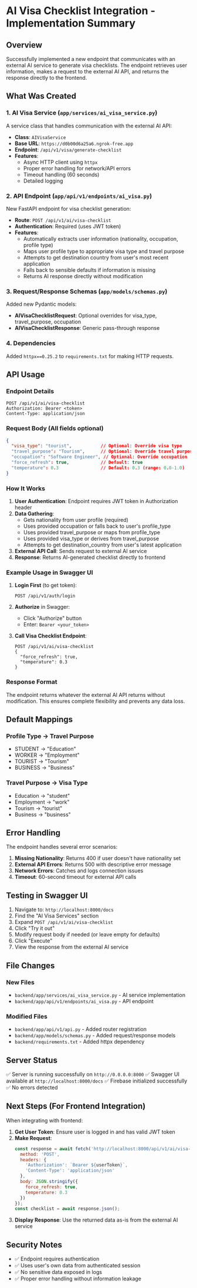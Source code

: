 # AI Visa Checklist Integration - Implementation Summary

## Overview
Successfully implemented a new endpoint that communicates with an external AI service to generate visa checklists. The endpoint retrieves user information, makes a request to the external AI API, and returns the response directly to the frontend.

## What Was Created

### 1. AI Visa Service (`app/services/ai_visa_service.py`)
A service class that handles communication with the external AI API:
- **Class**: `AIVisaService`
- **Base URL**: `https://d0b00d6a25a6.ngrok-free.app`
- **Endpoint**: `/api/v1/visa/generate-checklist`
- **Features**:
  - Async HTTP client using `httpx`
  - Proper error handling for network/API errors
  - Timeout handling (60 seconds)
  - Detailed logging

### 2. API Endpoint (`app/api/v1/endpoints/ai_visa.py`)
New FastAPI endpoint for visa checklist generation:
- **Route**: `POST /api/v1/ai/visa-checklist`
- **Authentication**: Required (uses JWT token)
- **Features**:
  - Automatically extracts user information (nationality, occupation, profile type)
  - Maps user profile type to appropriate visa type and travel purpose
  - Attempts to get destination country from user's most recent application
  - Falls back to sensible defaults if information is missing
  - Returns AI response directly without modification

### 3. Request/Response Schemas (`app/models/schemas.py`)
Added new Pydantic models:
- **AIVisaChecklistRequest**: Optional overrides for visa_type, travel_purpose, occupation
- **AIVisaChecklistResponse**: Generic pass-through response

### 4. Dependencies
Added `httpx==0.25.2` to `requirements.txt` for making HTTP requests.

## API Usage

### Endpoint Details
```
POST /api/v1/ai/visa-checklist
Authorization: Bearer <token>
Content-Type: application/json
```

### Request Body (All fields optional)
```json
{
  "visa_type": "tourist",           // Optional: Override visa type
  "travel_purpose": "Tourism",      // Optional: Override travel purpose
  "occupation": "Software Engineer", // Optional: Override occupation
  "force_refresh": true,            // Default: true
  "temperature": 0.3                // Default: 0.3 (range: 0.0-1.0)
}
```

### How It Works
1. **User Authentication**: Endpoint requires JWT token in Authorization header
2. **Data Gathering**:
   - Gets nationality from user profile (required)
   - Uses provided occupation or falls back to user's profile_type
   - Uses provided travel_purpose or maps from profile_type
   - Uses provided visa_type or derives from travel_purpose
   - Attempts to get destination_country from user's latest application
3. **External API Call**: Sends request to external AI service
4. **Response**: Returns AI-generated checklist directly to frontend

### Example Usage in Swagger UI

1. **Login First** (to get token):
   ```
   POST /api/v1/auth/login
   ```
   
2. **Authorize** in Swagger:
   - Click "Authorize" button
   - Enter: `Bearer <your_token>`

3. **Call Visa Checklist Endpoint**:
   ```
   POST /api/v1/ai/visa-checklist
   {
     "force_refresh": true,
     "temperature": 0.3
   }
   ```

### Response Format
The endpoint returns whatever the external AI API returns without modification. This ensures complete flexibility and prevents any data loss.

## Default Mappings

### Profile Type → Travel Purpose
- STUDENT → "Education"
- WORKER → "Employment"
- TOURIST → "Tourism"
- BUSINESS → "Business"

### Travel Purpose → Visa Type
- Education → "student"
- Employment → "work"
- Tourism → "tourist"
- Business → "business"

## Error Handling

The endpoint handles several error scenarios:
1. **Missing Nationality**: Returns 400 if user doesn't have nationality set
2. **External API Errors**: Returns 500 with descriptive error message
3. **Network Errors**: Catches and logs connection issues
4. **Timeout**: 60-second timeout for external API calls

## Testing in Swagger UI

1. Navigate to: `http://localhost:8000/docs`
2. Find the "AI Visa Services" section
3. Expand `POST /api/v1/ai/visa-checklist`
4. Click "Try it out"
5. Modify request body if needed (or leave empty for defaults)
6. Click "Execute"
7. View the response from the external AI service

## File Changes

### New Files
- `backend/app/services/ai_visa_service.py` - AI service implementation
- `backend/app/api/v1/endpoints/ai_visa.py` - API endpoint

### Modified Files
- `backend/app/api/v1/api.py` - Added router registration
- `backend/app/models/schemas.py` - Added request/response models
- `backend/requirements.txt` - Added httpx dependency

## Server Status
✅ Server is running successfully on `http://0.0.0.0:8000`
✅ Swagger UI available at `http://localhost:8000/docs`
✅ Firebase initialized successfully
✅ No errors detected

## Next Steps (For Frontend Integration)

When integrating with frontend:

1. **Get User Token**: Ensure user is logged in and has valid JWT token
2. **Make Request**:
   ```javascript
   const response = await fetch('http://localhost:8000/api/v1/ai/visa-checklist', {
     method: 'POST',
     headers: {
       'Authorization': `Bearer ${userToken}`,
       'Content-Type': 'application/json'
     },
     body: JSON.stringify({
       force_refresh: true,
       temperature: 0.3
     })
   });
   const checklist = await response.json();
   ```
3. **Display Response**: Use the returned data as-is from the external AI service

## Security Notes
- ✅ Endpoint requires authentication
- ✅ Uses user's own data from authenticated session
- ✅ No sensitive data exposed in logs
- ✅ Proper error handling without information leakage
